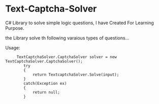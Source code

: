 Text-Captcha-Solver
===================

C# Library to solve simple logic questions, I have Created For Learning Purpose.

the Library solve th following varaious types of questions...




Usage:

         TextCaptchaSolver.CaptchaSolver solver = new TextCaptchaSolver.CaptchaSolver();
            try
            {
                return TextcaptchaSolver.Solve(input);
            }
            catch(Exception ex)
            {
                return null;
            }
                
